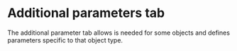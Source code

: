 # Additional parameters tab

The additional parameter tab allows is needed for some objects and defines parameters specific to that object type.

